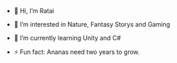 - 👋 Hi, I’m Ratai
- 👀 I’m interested in Nature, Fantasy Storys and Gaming
- 🌱 I’m currently learning Unity and C#

- ⚡ Fun fact: Ananas need two years to grow.

<!---
D-Ratai/D-Ratai is a ✨ special ✨ repository because its `README.md` (this file) appears on your GitHub profile.
You can click the Preview link to take a look at your changes.
--->
